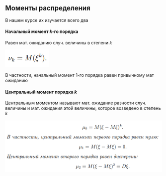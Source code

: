 ## Моменты распределения

В нашем курсе их изучается всего два

#### Начальный момент $k$-го порядка

Равен мат. ожиданию случ. величины в степени $k$

![](./images/Моменты/начальнМомент.png)

В частности, начальный момент 1-го порядка равен привычному мат ожиданию

#### Центральный момент порядка $k$

Центральным моментом называют мат. ожидание разности случ. величины и мат. ожидания этой величины, которое возведено в степень $k$

![](./images/Моменты/центрМомент.png)